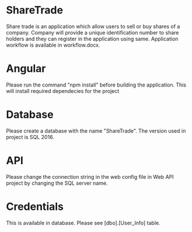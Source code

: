 # ShareTrade
Share trade is an application which allow users to sell or buy shares of a company. Company will provide a unique identification number to share holders and they can register in the application using same. Application workflow is available in workflow.docx.

# Angular
Please run the command "npm install" before building the application. This will install required dependecies for the project

# Database
Please create a database with the name "ShareTrade". The version used in project is SQL 2016.

# API
Please change the connection string in the web config file in Web API project by changing the SQL server name.

<connectionStrings>
    <add name="ShareTradeEntities" connectionString="metadata=res://*/DataModel.csdl|res://*/DataModel.ssdl|res://*/DataModel.msl;provider=System.Data.SqlClient;provider connection string=&quot;data source=[Server Name];initial catalog=ShareTrade;integrated security=True;MultipleActiveResultSets=True;App=EntityFramework&quot;" providerName="System.Data.EntityClient" />
  </connectionStrings>

# Credentials
This is available in database. Please see [dbo].[User_Info] table.
